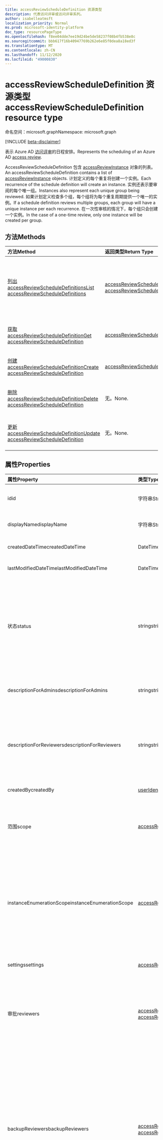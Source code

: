```yaml
---
title: accessReviewScheduleDefinition 资源类型
description: 代表访问评审或访问评审系列。
author: isabelleatmsft
localization_priority: Normal
ms.prod: microsoft-identity-platform
doc_type: resourcePageType
ms.openlocfilehash: f8ee04dde7ee19d24be5de58237f08b4fb538e8c
ms.sourcegitcommit: bbb617f16b40947769b262e6e85f0dea8a18ed3f
ms.translationtype: MT
ms.contentlocale: zh-CN
ms.lasthandoff: 11/12/2020
ms.locfileid: "49000830"
---
```

# <a name="accessreviewscheduledefinition-resource-type"></a><span data-ttu-id="5bfb3-103">accessReviewScheduleDefinition 资源类型</span><span class="sxs-lookup"><span data-stu-id="5bfb3-103">accessReviewScheduleDefinition resource type</span></span>

<span data-ttu-id="5bfb3-104">命名空间：microsoft.graph</span><span class="sxs-lookup"><span data-stu-id="5bfb3-104">Namespace: microsoft.graph</span></span>

[!INCLUDE [beta-disclaimer](../../includes/beta-disclaimer.md)]

<span data-ttu-id="5bfb3-105">表示 Azure AD [访问评审](accessreviewsv2-root.md)的日程安排。</span><span class="sxs-lookup"><span data-stu-id="5bfb3-105">Represents the scheduling of an Azure AD [access review](accessreviewsv2-root.md).</span></span> 

<span data-ttu-id="5bfb3-106">AccessReviewScheduleDefinition 包含 [accessReviewInstance](accessreviewinstance.md) 对象的列表。</span><span class="sxs-lookup"><span data-stu-id="5bfb3-106">An accessReviewScheduleDefinition contains a list of [accessReviewInstance](accessreviewinstance.md) objects.</span></span> <span data-ttu-id="5bfb3-107">计划定义的每个重复将创建一个实例。</span><span class="sxs-lookup"><span data-stu-id="5bfb3-107">Each recurrence of the schedule definition will create an instance.</span></span> <span data-ttu-id="5bfb3-108">实例还表示要审阅的每个唯一组。</span><span class="sxs-lookup"><span data-stu-id="5bfb3-108">Instances also represent each unique group being reviewed.</span></span> <span data-ttu-id="5bfb3-109">如果计划定义检查多个组，每个组将为每个重复周期提供一个唯一的实例。</span><span class="sxs-lookup"><span data-stu-id="5bfb3-109">If a schedule definition reviews multiple groups, each group will have a unique instance per each recurrence.</span></span> <span data-ttu-id="5bfb3-110">在一次性审核的情况下，每个组只会创建一个实例。</span><span class="sxs-lookup"><span data-stu-id="5bfb3-110">In the case of a one-time review, only one instance will be created per group.</span></span>

## <a name="methods"></a><span data-ttu-id="5bfb3-111">方法</span><span class="sxs-lookup"><span data-stu-id="5bfb3-111">Methods</span></span>

| <span data-ttu-id="5bfb3-112">方法</span><span class="sxs-lookup"><span data-stu-id="5bfb3-112">Method</span></span>           | <span data-ttu-id="5bfb3-113">返回类型</span><span class="sxs-lookup"><span data-stu-id="5bfb3-113">Return Type</span></span>    |<span data-ttu-id="5bfb3-114">说明</span><span class="sxs-lookup"><span data-stu-id="5bfb3-114">Description</span></span>|
|:---------------|:--------|:----------|
|[<span data-ttu-id="5bfb3-115">列出 accessReviewScheduleDefinitions</span><span class="sxs-lookup"><span data-stu-id="5bfb3-115">List accessReviewScheduleDefinitions</span></span>](../api/accessreviewscheduledefinition-list.md) | <span data-ttu-id="5bfb3-116">[accessReviewScheduleDefinition](accessreviewscheduledefinition.md) 集合</span><span class="sxs-lookup"><span data-stu-id="5bfb3-116">[accessReviewScheduleDefinition](accessreviewscheduledefinition.md) collection</span></span> | <span data-ttu-id="5bfb3-117">列出每个 accessReviewScheduleDefinition。</span><span class="sxs-lookup"><span data-stu-id="5bfb3-117">Lists every accessReviewScheduleDefinition.</span></span> <span data-ttu-id="5bfb3-118">不包括列表中关联的 accessReviewInstance 实例。</span><span class="sxs-lookup"><span data-stu-id="5bfb3-118">Does not include associated accessReviewInstance instances in listings.</span></span> |
|[<span data-ttu-id="5bfb3-119">获取 accessReviewScheduleDefinition</span><span class="sxs-lookup"><span data-stu-id="5bfb3-119">Get accessReviewScheduleDefinition</span></span>](../api/accessreviewscheduledefinition-get.md) | [<span data-ttu-id="5bfb3-120">accessReviewScheduleDefinition</span><span class="sxs-lookup"><span data-stu-id="5bfb3-120">accessReviewScheduleDefinition</span></span>](accessreviewscheduledefinition.md) | <span data-ttu-id="5bfb3-121">获取具有指定 id 的 accessReviewScheduleDefinition。</span><span class="sxs-lookup"><span data-stu-id="5bfb3-121">Get an accessReviewScheduleDefinition with a specified id.</span></span> |
|[<span data-ttu-id="5bfb3-122">创建 accessReviewScheduleDefinition</span><span class="sxs-lookup"><span data-stu-id="5bfb3-122">Create accessReviewScheduleDefinition</span></span>](../api/accessreviewscheduledefinition-create.md) | [<span data-ttu-id="5bfb3-123">accessReviewScheduleDefinition</span><span class="sxs-lookup"><span data-stu-id="5bfb3-123">accessReviewScheduleDefinition</span></span>](accessreviewscheduledefinition.md) | <span data-ttu-id="5bfb3-124">创建新的 accessReviewScheduleDefinition。</span><span class="sxs-lookup"><span data-stu-id="5bfb3-124">Create a new accessReviewScheduleDefinition.</span></span> |
|[<span data-ttu-id="5bfb3-125">删除 accessReviewScheduleDefinition</span><span class="sxs-lookup"><span data-stu-id="5bfb3-125">Delete accessReviewScheduleDefinition</span></span>](../api/accessreviewscheduledefinition-delete.md) | <span data-ttu-id="5bfb3-126">无。</span><span class="sxs-lookup"><span data-stu-id="5bfb3-126">None.</span></span> | <span data-ttu-id="5bfb3-127">删除具有指定标识符的 accessReviewScheduleDefinition。</span><span class="sxs-lookup"><span data-stu-id="5bfb3-127">Delete an accessReviewScheduleDefinition with a specified identifier.</span></span> |
|[<span data-ttu-id="5bfb3-128">更新 accessReviewScheduleDefinition</span><span class="sxs-lookup"><span data-stu-id="5bfb3-128">Update accessReviewScheduleDefinition</span></span>](../api/accessreviewscheduledefinition-update.md) | <span data-ttu-id="5bfb3-129">无。</span><span class="sxs-lookup"><span data-stu-id="5bfb3-129">None.</span></span> | <span data-ttu-id="5bfb3-130">使用指定的标识符更新 accessReviewScheduleDefinition 的属性。</span><span class="sxs-lookup"><span data-stu-id="5bfb3-130">Update properties of an accessReviewScheduleDefinition with a specified identifier.</span></span> |

## <a name="properties"></a><span data-ttu-id="5bfb3-131">属性</span><span class="sxs-lookup"><span data-stu-id="5bfb3-131">Properties</span></span>
| <span data-ttu-id="5bfb3-132">属性</span><span class="sxs-lookup"><span data-stu-id="5bfb3-132">Property</span></span> | <span data-ttu-id="5bfb3-133">类型</span><span class="sxs-lookup"><span data-stu-id="5bfb3-133">Type</span></span> | <span data-ttu-id="5bfb3-134">说明</span><span class="sxs-lookup"><span data-stu-id="5bfb3-134">Description</span></span> |
| :------------------| :-------------- | :---------- |
| <span data-ttu-id="5bfb3-135">id</span><span class="sxs-lookup"><span data-stu-id="5bfb3-135">id</span></span> | <span data-ttu-id="5bfb3-136">字符串</span><span class="sxs-lookup"><span data-stu-id="5bfb3-136">String</span></span> | <span data-ttu-id="5bfb3-137">用于访问评审的功能分配的唯一标识符。</span><span class="sxs-lookup"><span data-stu-id="5bfb3-137">The feature-assigned unique identifier of an access review.</span></span>|
| <span data-ttu-id="5bfb3-138">displayName</span><span class="sxs-lookup"><span data-stu-id="5bfb3-138">displayName</span></span> | <span data-ttu-id="5bfb3-139">字符串</span><span class="sxs-lookup"><span data-stu-id="5bfb3-139">String</span></span>   | <span data-ttu-id="5bfb3-140">访问审阅系列的名称。</span><span class="sxs-lookup"><span data-stu-id="5bfb3-140">Name of access review series.</span></span> <span data-ttu-id="5bfb3-141">创建时为必需项。</span><span class="sxs-lookup"><span data-stu-id="5bfb3-141">Required on create.</span></span> |
| <span data-ttu-id="5bfb3-142">createdDateTime</span><span class="sxs-lookup"><span data-stu-id="5bfb3-142">createdDateTime</span></span>  |<span data-ttu-id="5bfb3-143">DateTimeOffset</span><span class="sxs-lookup"><span data-stu-id="5bfb3-143">DateTimeOffset</span></span>  | <span data-ttu-id="5bfb3-144">创建审阅系列时的日期时间。</span><span class="sxs-lookup"><span data-stu-id="5bfb3-144">DateTime when review series was created.</span></span> |
| <span data-ttu-id="5bfb3-145">lastModifiedDateTime</span><span class="sxs-lookup"><span data-stu-id="5bfb3-145">lastModifiedDateTime</span></span> | <span data-ttu-id="5bfb3-146">DateTimeOffset</span><span class="sxs-lookup"><span data-stu-id="5bfb3-146">DateTimeOffset</span></span>   | <span data-ttu-id="5bfb3-147">上次修改审阅系列的日期时间。</span><span class="sxs-lookup"><span data-stu-id="5bfb3-147">DateTime when review series was last modified.</span></span>|
| <span data-ttu-id="5bfb3-148">状态</span><span class="sxs-lookup"><span data-stu-id="5bfb3-148">status</span></span>  |<span data-ttu-id="5bfb3-149">string</span><span class="sxs-lookup"><span data-stu-id="5bfb3-149">string</span></span>   | <span data-ttu-id="5bfb3-150">此只读字段指定 accessReview 的状态。</span><span class="sxs-lookup"><span data-stu-id="5bfb3-150">This read-only field specifies the status of an accessReview.</span></span> <span data-ttu-id="5bfb3-151">典型状态包括、、、、、、 `Initializing` `NotStarted` `Starting` `InProgress` `Completing` `Completed` `AutoReviewing` 和 `AutoReviewed` 。</span><span class="sxs-lookup"><span data-stu-id="5bfb3-151">The typical states include `Initializing`, `NotStarted`, `Starting`, `InProgress`, `Completing`, `Completed`, `AutoReviewing`, and `AutoReviewed`.</span></span> |
| <span data-ttu-id="5bfb3-152">descriptionForAdmins</span><span class="sxs-lookup"><span data-stu-id="5bfb3-152">descriptionForAdmins</span></span>  |<span data-ttu-id="5bfb3-153">string</span><span class="sxs-lookup"><span data-stu-id="5bfb3-153">string</span></span>  |  <span data-ttu-id="5bfb3-154">由审阅创建者提供的说明，用于向管理员提供评审的更多上下文。</span><span class="sxs-lookup"><span data-stu-id="5bfb3-154">Description provided by review creators to provide more context of the review to admins.</span></span> |
| <span data-ttu-id="5bfb3-155">descriptionForReviewers</span><span class="sxs-lookup"><span data-stu-id="5bfb3-155">descriptionForReviewers</span></span> |<span data-ttu-id="5bfb3-156">string</span><span class="sxs-lookup"><span data-stu-id="5bfb3-156">string</span></span> | <span data-ttu-id="5bfb3-157">由审阅创建者提供的说明，用于向审阅者提供评审的更多上下文。</span><span class="sxs-lookup"><span data-stu-id="5bfb3-157">Description provided  by review creators to provide more context of the review to reviewers.</span></span> <span data-ttu-id="5bfb3-158">审阅者将在发送给他们的电子邮件中看到此说明，以请求他们进行审阅。</span><span class="sxs-lookup"><span data-stu-id="5bfb3-158">Reviewers will see this description in the email sent to them requesting their review.</span></span> |
| <span data-ttu-id="5bfb3-159">createdBy</span><span class="sxs-lookup"><span data-stu-id="5bfb3-159">createdBy</span></span>  |[<span data-ttu-id="5bfb3-160">userIdentity</span><span class="sxs-lookup"><span data-stu-id="5bfb3-160">userIdentity</span></span>](../resources/useridentity.md)  | <span data-ttu-id="5bfb3-161">创建此评审的用户。</span><span class="sxs-lookup"><span data-stu-id="5bfb3-161">User who created this review.</span></span> |
| <span data-ttu-id="5bfb3-162">范围</span><span class="sxs-lookup"><span data-stu-id="5bfb3-162">scope</span></span>  |[<span data-ttu-id="5bfb3-163">accessReviewScope</span><span class="sxs-lookup"><span data-stu-id="5bfb3-163">accessReviewScope</span></span>](../resources/accessreviewscope.md)  | <span data-ttu-id="5bfb3-164">定义在组中审阅的用户的范围。</span><span class="sxs-lookup"><span data-stu-id="5bfb3-164">Defines scope of users reviewed in a group.</span></span> <span data-ttu-id="5bfb3-165">有关支持的作用域，请参阅 [accessReviewScope](accessreviewscope.md)。</span><span class="sxs-lookup"><span data-stu-id="5bfb3-165">For supported scopes, see [accessReviewScope](accessreviewscope.md).</span></span> <span data-ttu-id="5bfb3-166">创建时为必需项。</span><span class="sxs-lookup"><span data-stu-id="5bfb3-166">Required on create.</span></span> |
| <span data-ttu-id="5bfb3-167">instanceEnumerationScope</span><span class="sxs-lookup"><span data-stu-id="5bfb3-167">instanceEnumerationScope</span></span>|[<span data-ttu-id="5bfb3-168">accessReviewScope</span><span class="sxs-lookup"><span data-stu-id="5bfb3-168">accessReviewScope</span></span>](../resources/accessreviewscope.md)  | <span data-ttu-id="5bfb3-169">在所有组评审的情况下，这将确定将检查哪些组的范围。</span><span class="sxs-lookup"><span data-stu-id="5bfb3-169">In the case of an all groups review, this determines the scope of which groups will be reviewed.</span></span> <span data-ttu-id="5bfb3-170">每个组将成为 access 审阅系列的唯一 accessReviewInstance。</span><span class="sxs-lookup"><span data-stu-id="5bfb3-170">Each group will become a unique accessReviewInstance of the access review series.</span></span>  <span data-ttu-id="5bfb3-171">有关支持的作用域，请参阅 [accessReviewScope](accessreviewscope.md)。</span><span class="sxs-lookup"><span data-stu-id="5bfb3-171">For supported scopes, see [accessReviewScope](accessreviewscope.md).</span></span> | 
| <span data-ttu-id="5bfb3-172">settings</span><span class="sxs-lookup"><span data-stu-id="5bfb3-172">settings</span></span>  |[<span data-ttu-id="5bfb3-173">accessReviewScheduleSettings</span><span class="sxs-lookup"><span data-stu-id="5bfb3-173">accessReviewScheduleSettings</span></span>](../resources/accessreviewschedulesettings.md)| <span data-ttu-id="5bfb3-174">Access 审阅系列的设置，请参阅下面的类型定义。</span><span class="sxs-lookup"><span data-stu-id="5bfb3-174">The settings for an access review series, see type definition below.</span></span> |
| <span data-ttu-id="5bfb3-175">审批</span><span class="sxs-lookup"><span data-stu-id="5bfb3-175">reviewers</span></span>   |<span data-ttu-id="5bfb3-176">[accessReviewReviewerScope](../resources/accessreviewreviewerscope.md) 集合</span><span class="sxs-lookup"><span data-stu-id="5bfb3-176">[accessReviewReviewerScope](../resources/accessreviewreviewerscope.md) collection</span></span>| <span data-ttu-id="5bfb3-177">此访问审核作用域集用于定义谁是审阅者。</span><span class="sxs-lookup"><span data-stu-id="5bfb3-177">This collection of access review scopes is used to define who are the reviewers.</span></span> <span data-ttu-id="5bfb3-178">请参阅 [accessReviewReviewerScope](accessreviewreviewerscope.md)。</span><span class="sxs-lookup"><span data-stu-id="5bfb3-178">See [accessReviewReviewerScope](accessreviewreviewerscope.md).</span></span> <span data-ttu-id="5bfb3-179">创建时为必需项。</span><span class="sxs-lookup"><span data-stu-id="5bfb3-179">Required on create.</span></span> |
| <span data-ttu-id="5bfb3-180">backupReviewers</span><span class="sxs-lookup"><span data-stu-id="5bfb3-180">backupReviewers</span></span>   |<span data-ttu-id="5bfb3-181">[accessReviewReviewerScope](../resources/accessreviewreviewerscope.md) 集合</span><span class="sxs-lookup"><span data-stu-id="5bfb3-181">[accessReviewReviewerScope](../resources/accessreviewreviewerscope.md) collection</span></span>| <span data-ttu-id="5bfb3-182">这一组审阅者范围用于定义回退审阅者的列表。</span><span class="sxs-lookup"><span data-stu-id="5bfb3-182">This collection of reviewer scopes is used to define the list of fallback reviewers.</span></span> <span data-ttu-id="5bfb3-183">如果在指定的审阅者列表中找不到用户，将会通知这些回退审阅者采取行动。</span><span class="sxs-lookup"><span data-stu-id="5bfb3-183">These fallback reviewers will be notified to take action if no users are found from the list of reviewers specified.</span></span> <span data-ttu-id="5bfb3-184">如果将组所有者指定为审阅者，但组所有者不存在，或将经理指定为审阅者但用户的经理不存在，则可能会出现此情况。</span><span class="sxs-lookup"><span data-stu-id="5bfb3-184">This could occur when either the group owner is specified as the reviewer but the group owner does not exist, or manager is specified as reviewer but a user's manager does not exist.</span></span> <span data-ttu-id="5bfb3-185">请参阅 [accessReviewReviewerScope](accessreviewreviewerscope.md)。</span><span class="sxs-lookup"><span data-stu-id="5bfb3-185">See [accessReviewReviewerScope](accessreviewreviewerscope.md).</span></span> |
| <span data-ttu-id="5bfb3-186">实例</span><span class="sxs-lookup"><span data-stu-id="5bfb3-186">instances</span></span> |<span data-ttu-id="5bfb3-187">AccessReviewInstance) 的集合 (</span><span class="sxs-lookup"><span data-stu-id="5bfb3-187">Collection(microsoft.graph.accessReviewInstance)</span></span>|  <span data-ttu-id="5bfb3-188">此访问评审系列的一组访问审核实例。</span><span class="sxs-lookup"><span data-stu-id="5bfb3-188">Set of access reviews instances for this access review series.</span></span> <span data-ttu-id="5bfb3-189">不重复的 Access 审阅将只有一个实例;否则，每个定期都将有一个实例。</span><span class="sxs-lookup"><span data-stu-id="5bfb3-189">Access reviews that do not recur will only have one instance; otherwise, there will be an instance for each recurrence.</span></span> |

## <a name="relationships"></a><span data-ttu-id="5bfb3-190">关系</span><span class="sxs-lookup"><span data-stu-id="5bfb3-190">Relationships</span></span>

| <span data-ttu-id="5bfb3-191">关系</span><span class="sxs-lookup"><span data-stu-id="5bfb3-191">Relationship</span></span> | <span data-ttu-id="5bfb3-192">类型</span><span class="sxs-lookup"><span data-stu-id="5bfb3-192">Type</span></span>   |<span data-ttu-id="5bfb3-193">说明</span><span class="sxs-lookup"><span data-stu-id="5bfb3-193">Description</span></span>|
|:---------------|:--------|:----------|
| `instances`               |<span data-ttu-id="5bfb3-194">[accessReviewInstance](accessreviewinstance.md) 集合</span><span class="sxs-lookup"><span data-stu-id="5bfb3-194">[accessReviewInstance](accessreviewinstance.md) collection</span></span>         | <span data-ttu-id="5bfb3-195">如果 `accessReviewScheduleDefinition` 是定期访问审核，则实例表示每个重复周期。</span><span class="sxs-lookup"><span data-stu-id="5bfb3-195">If the `accessReviewScheduleDefinition` is a recurring access review, instances represent each recurrence.</span></span> <span data-ttu-id="5bfb3-196">不重复的审阅将只有一个实例。</span><span class="sxs-lookup"><span data-stu-id="5bfb3-196">A review that does not recur will have exactly one instance.</span></span> <span data-ttu-id="5bfb3-197">实例还表示中的 "查看" 下的每个唯一组 `accessReviewScheduleDefinition` 。</span><span class="sxs-lookup"><span data-stu-id="5bfb3-197">Instances also represent each unique group under review in the `accessReviewScheduleDefinition`.</span></span> <span data-ttu-id="5bfb3-198">如果评审包含多个组和多个实例，则每个组都将具有每个重复的唯一实例。</span><span class="sxs-lookup"><span data-stu-id="5bfb3-198">If a review has multiple groups and multiple instances, each group will have a unique instance for each recurrence.</span></span> |

## <a name="json-representation"></a><span data-ttu-id="5bfb3-199">JSON 表示形式</span><span class="sxs-lookup"><span data-stu-id="5bfb3-199">JSON representation</span></span>
<span data-ttu-id="5bfb3-200">下面是资源的 JSON 表示形式。</span><span class="sxs-lookup"><span data-stu-id="5bfb3-200">The following is a JSON representation of the resource.</span></span>
<!-- {
  "blockType": "resource",
  "keyProperty": "id",
  "@odata.type": "microsoft.graph.accessReviewScheduleDefinition",
  "baseType": "",
  "openType": false
}
-->
``` json
{
  "@odata.type": "#microsoft.graph.accessReviewScheduleDefinition",
  "id": "String (identifier)",
  "displayName": "String",
  "createdDateTime": "String (timestamp)",
  "lastModifiedDateTime": "String (timestamp)",
  "status": "String",
  "descriptionForAdmins": "String",
  "descriptionForReviewers": "String",
  "createdBy": {
    "@odata.type": "microsoft.graph.userIdentity"
  },
  "scope": {
    "@odata.type": "microsoft.graph.accessReviewScope"
  },
  "reviewers": [
    {
      "@odata.type": "microsoft.graph.accessReviewReviewerScope"
    }
  ],
  "instanceEnumerationScope": {
    "@odata.type": "microsoft.graph.accessReviewScope"
  },
  "settings": {
    "@odata.type": "microsoft.graph.accessReviewScheduleSettings"
  }
}
```
<!--
{
  "type": "#page.annotation",
  "description": "accessReviewScheduleDefinition resource",
  "keywords": "",
  "section": "documentation",
  "tocPath": "",
  "suppressions": []
}
-->
